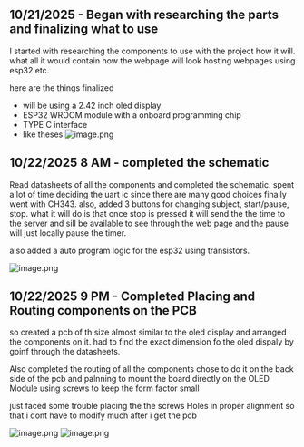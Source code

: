 <!--
  ===================    !!READ THIS NOTICE!!   ====================
  DO NOT edit this file manually. Your changes WILL BE OVERWRITTEN!
  This journal is auto generated and updated by Hack Club Blueprint.
  To edit this file, please edit your journal entries on Blueprint.
  ==================================================================
-->

## 10/21/2025 - Began with researching the parts and finalizing what to use  

I started with researching the components to use with the project how it will. what all it would contain how the webpage will look hosting webpages using esp32 etc.

here are the things finalized

- will be using a 2.42 inch oled display
- ESP32 WROOM module with a onboard programming chip
- TYPE C interface
- like theses ![image.png](https://blueprint.hackclub.com/user-attachments/blobs/proxy/eyJfcmFpbHMiOnsiZGF0YSI6NDE0MCwicHVyIjoiYmxvYl9pZCJ9fQ==--bca1325a527d93f62e49916bbbf8142001ea9ecf/image.png)
  

## 10/22/2025 8 AM - completed the schematic   

Read datasheets of all the components and completed the schematic.
spent a lot of time deciding the uart ic since there are many good choices finally went with CH343.
also, added 3 buttons for changing subject, start/pause, stop. what it will do is that once stop is pressed it will send the the time to the server and sill be available to see through the web page and the pause will just locally pause the timer.  

also added a auto program logic for the esp32 using transistors. 

![image.png](https://blueprint.hackclub.com/user-attachments/blobs/proxy/eyJfcmFpbHMiOnsiZGF0YSI6NDI3NywicHVyIjoiYmxvYl9pZCJ9fQ==--b7ec3cdbba257825cb8f19228c737b09b038ffee/image.png)
  

## 10/22/2025 9 PM - Completed Placing and Routing components on the PCB  

so created a pcb of th size almost similar to the oled display and arranged the components on it.
had to find the exact dimension fo the oled dispaly by goinf through the datasheets.

Also completed the routing of all the components chose to do it on the back side of the pcb and palnning to mount the board directly on the OLED Module using screws to keep the form factor small 

just faced some trouble placing the the screws Holes in proper alignment so that i dont have to modify much after i get the pcb

![image.png](https://blueprint.hackclub.com/user-attachments/blobs/proxy/eyJfcmFpbHMiOnsiZGF0YSI6NDQzOSwicHVyIjoiYmxvYl9pZCJ9fQ==--17037a0ac65f84597115e4078bc0cb7c79419805/image.png)
![image.png](https://blueprint.hackclub.com/user-attachments/blobs/proxy/eyJfcmFpbHMiOnsiZGF0YSI6NDQ0MCwicHVyIjoiYmxvYl9pZCJ9fQ==--d3cf6d2029c1d914615b6ecb04b0bbc223b64bf7/image.png)
  

